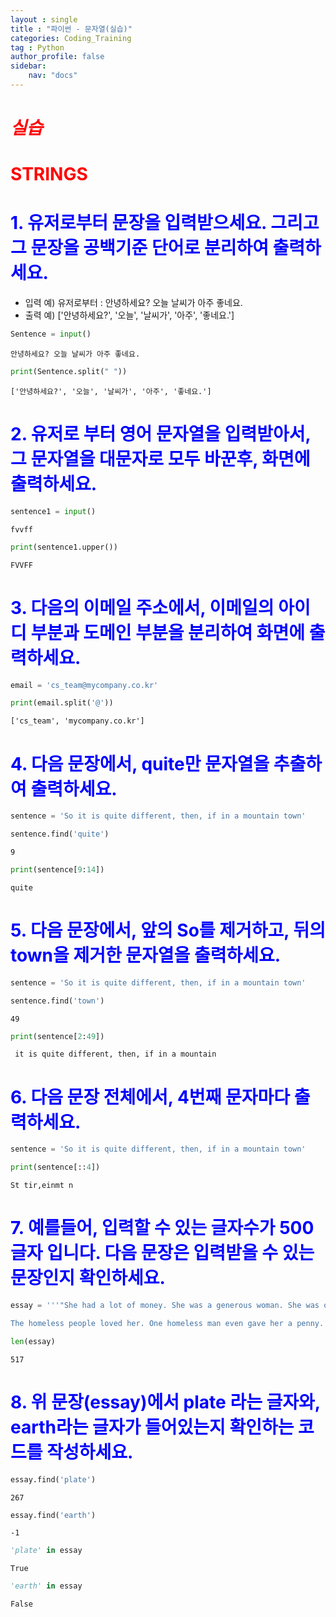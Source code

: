 ```yaml
---
layout : single
title : "파이썬 - 문자열(실습)"
categories: Coding_Training
tag : Python
author_profile: false
sidebar:
    nav: "docs"
---
```

# <font color='red'> *실습* </font> 
# <font color='red'> STRINGS </font> 

# <font color='blue'> 1. 유저로부터 문장을 입력받으세요. 그리고 그 문장을 공백기준 단어로 분리하여 출력하세요. </font>
- 입력 예) 유저로부터 : 안녕하세요? 오늘 날씨가 아주 좋네요.
- 출력 예) ['안녕하세요?', '오늘', '날씨가', '아주', '좋네요.']


```python
Sentence = input()
```

    안녕하세요? 오늘 날씨가 아주 좋네요.
    


```python
print(Sentence.split(" "))
```

    ['안녕하세요?', '오늘', '날씨가', '아주', '좋네요.']
    

# <font color='blue'> 2. 유저로 부터 영어 문자열을 입력받아서, 그 문자열을 대문자로 모두 바꾼후, 화면에 출력하세요. </font> 


```python
sentence1 = input()
```

    fvvff
    


```python
print(sentence1.upper())
```

    FVVFF
    

# <font color='blue'> 3. 다음의 이메일 주소에서, 이메일의 아이디 부분과 도메인 부분을 분리하여 화면에 출력하세요. </font> 


```python
email = 'cs_team@mycompany.co.kr'
```


```python
print(email.split('@'))
```

    ['cs_team', 'mycompany.co.kr']
    

# <font color='blue'> 4. 다음 문장에서, quite만 문자열을 추출하여 출력하세요.</font> 


```python
sentence = 'So it is quite different, then, if in a mountain town'
```


```python
sentence.find('quite')
```




    9




```python
print(sentence[9:14])
```

    quite
    

# <font color='blue'> 5. 다음 문장에서, 앞의 So를 제거하고, 뒤의 town을 제거한 문자열을 출력하세요.</font> 


```python
sentence = 'So it is quite different, then, if in a mountain town'
```


```python
sentence.find('town')
```




    49




```python
print(sentence[2:49])
```

     it is quite different, then, if in a mountain 
    

# <font color='blue'> 6. 다음 문장 전체에서, 4번째 문자마다 출력하세요.</font> 


```python
sentence = 'So it is quite different, then, if in a mountain town'
```


```python
print(sentence[::4])
```

    St tir,einmt n
    

# <font color='blue'> 7. 예를들어, 입력할 수 있는 글자수가 500글자 입니다. 다음 문장은 입력받을 수 있는 문장인지 확인하세요.</font> 


```python
essay = '''"She had a lot of money. She was a generous woman. She was once poor. She understood what it was like. She wanted to help out. On Christmas day, she handed out food to the poor. She made the food herself. She put a turkey leg, a scoop of mash potatoes, and peas on a plate. She gave the plate to each homeless person she saw.

The homeless people loved her. One homeless man even gave her a penny. She said to keep it for himself. She decided to do more. She gave $50 to every homeless person she saw. She felt good."'''
```


```python
len(essay)
```




    517



# <font color='blue'> 8. 위 문장(essay)에서 plate 라는 글자와, earth라는 글자가 들어있는지 확인하는 코드를 작성하세요.</font> 


```python
essay.find('plate')
```




    267




```python
essay.find('earth')
```




    -1




```python
'plate' in essay
```




    True




```python
'earth' in essay
```




    False


